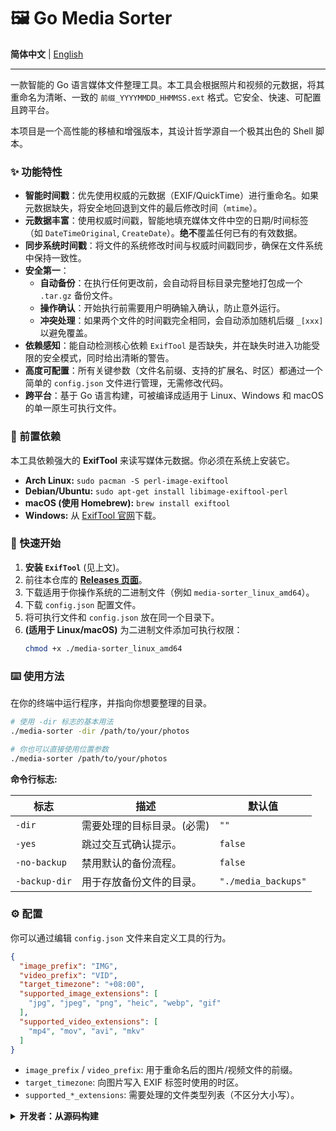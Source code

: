 # 🖼️ Go Media Sorter

**简体中文** | [English](./README.md)

---

一款智能的 Go 语言媒体文件整理工具。本工具会根据照片和视频的元数据，将其重命名为清晰、一致的 `前缀_YYYYMMDD_HHMMSS.ext` 格式。它安全、快速、可配置且跨平台。

本项目是一个高性能的移植和增强版本，其设计哲学源自一个极其出色的 Shell 脚本。

### ✨ 功能特性

- **智能时间戳**：优先使用权威的元数据（EXIF/QuickTime）进行重命名。如果元数据缺失，将安全地回退到文件的最后修改时间（`mtime`）。
- **元数据丰富**：使用权威时间戳，智能地填充媒体文件中空的日期/时间标签（如 `DateTimeOriginal`, `CreateDate`）。**绝不**覆盖任何已有的有效数据。
- **同步系统时间戳**：将文件的系统修改时间与权威时间戳同步，确保在文件系统中保持一致性。
- **安全第一**：
  - **自动备份**：在执行任何更改前，会自动将目标目录完整地打包成一个 `.tar.gz` 备份文件。
  - **操作确认**：开始执行前需要用户明确输入确认，防止意外运行。
  - **冲突处理**：如果两个文件的时间戳完全相同，会自动添加随机后缀 `_[xxx]` 以避免覆盖。
- **依赖感知**：能自动检测核心依赖 `ExifTool` 是否缺失，并在缺失时进入功能受限的安全模式，同时给出清晰的警告。
- **高度可配置**：所有关键参数（文件名前缀、支持的扩展名、时区）都通过一个简单的 `config.json` 文件进行管理，无需修改代码。
- **跨平台**：基于 Go 语言构建，可被编译成适用于 Linux、Windows 和 macOS 的单一原生可执行文件。

### 🔧 前置依赖

本工具依赖强大的 **ExifTool** 来读写媒体元数据。你必须在系统上安装它。

- **Arch Linux:** `sudo pacman -S perl-image-exiftool`
- **Debian/Ubuntu:** `sudo apt-get install libimage-exiftool-perl`
- **macOS (使用 Homebrew):** `brew install exiftool`
- **Windows:** 从 [ExifTool 官网](https://exiftool.org/)下载。

### 🚀 快速开始

1.  **安装 `ExifTool`** (见上文)。
2.  前往本仓库的 [**Releases 页面**](https://github.com/YOUR_USERNAME/go-media-sorter/releases)。
3.  下载适用于你操作系统的二进制文件（例如 `media-sorter_linux_amd64`）。
4.  下载 `config.json` 配置文件。
5.  将可执行文件和 `config.json` 放在同一个目录下。
6.  **(适用于 Linux/macOS)** 为二进制文件添加可执行权限：
    ```bash
    chmod +x ./media-sorter_linux_amd64
    ```

### ⌨️ 使用方法

在你的终端中运行程序，并指向你想要整理的目录。

```bash
# 使用 -dir 标志的基本用法
./media-sorter -dir /path/to/your/photos

# 你也可以直接使用位置参数
./media-sorter /path/to/your/photos
```

**命令行标志:**

| 标志           | 描述                                             | 默认值              |
| -------------- | ------------------------------------------------ | ------------------- |
| `-dir`         | 需要处理的目标目录。(必需)                       | `""`                |
| `-yes`         | 跳过交互式确认提示。                             | `false`             |
| `-no-backup`   | 禁用默认的备份流程。                             | `false`             |
| `-backup-dir`  | 用于存放备份文件的目录。                         | `"./media_backups"` |

### ⚙️ 配置

你可以通过编辑 `config.json` 文件来自定义工具的行为。

```json
{
  "image_prefix": "IMG",
  "video_prefix": "VID",
  "target_timezone": "+08:00",
  "supported_image_extensions": [
    "jpg", "jpeg", "png", "heic", "webp", "gif"
  ],
  "supported_video_extensions": [
    "mp4", "mov", "avi", "mkv"
  ]
}
```
- `image_prefix` / `video_prefix`: 用于重命名后的图片/视频文件的前缀。
- `target_timezone`: 向图片写入 EXIF 标签时使用的时区。
- `supported_*_extensions`: 需要处理的文件类型列表（不区分大小写）。

<details>
<summary><b>开发者：从源码构建</b></summary>

1.  [安装 Go](https://go.dev/doc/install) (版本 1.18+)。
2.  克隆本仓库: `git clone https://github.com/YOUR_USERNAME/go-media-sorter.git`
3.  进入项目目录: `cd go-media-sorter`
4.  构建优化后的二进制文件:
    ```bash
    go build -ldflags="-s -w"
    ```
</details>
